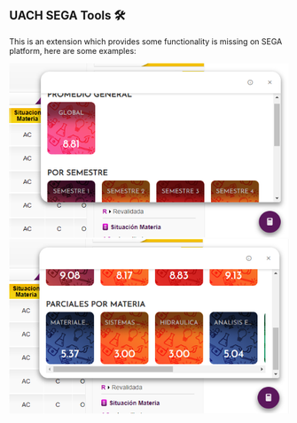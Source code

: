 ## UACH SEGA Tools 🛠
This is an extension which provides some functionality is missing on SEGA platform, here are some examples:

![alt text](https://github.com/gerordu/uach-sega-tools/blob/main/images/FinalScreen1.png "Looks like this")
![alt text](https://github.com/gerordu/uach-sega-tools/blob/main/images/FinalScreen2.png "... and like this")
